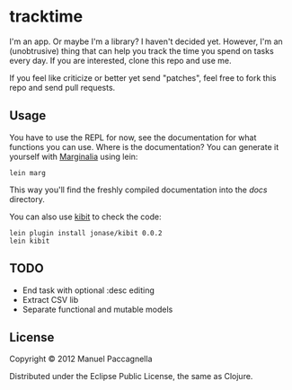 # tracktime

I'm an app. Or maybe I'm a library? I haven't decided yet. However, I'm an (unobtrusive) thing that can help you track the time you spend on tasks every day. If you are interested, clone this repo and use me.

If you feel like criticize or better yet send "patches", feel free to fork this repo and send pull requests.

## Usage

You have to use the REPL for now, see the documentation for what functions you can use. Where is the documentation? You can generate it yourself with [Marginalia](https://github.com/fogus/marginalia) using lein:

    lein marg
    
This way you'll find the freshly compiled documentation into the *docs* directory.
    
You can also use [kibit](https://github.com/jonase/kibit) to check the code:

    lein plugin install jonase/kibit 0.0.2
    lein kibit

## TODO
- End task with optional :desc editing
- Extract CSV lib
- Separate functional and mutable models

## License

Copyright © 2012 Manuel Paccagnella

Distributed under the Eclipse Public License, the same as Clojure.
